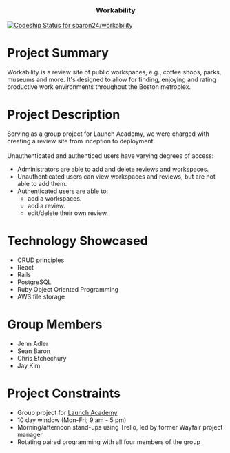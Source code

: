 <h3 align="center">
  Workability
</h3>

[![Codeship Status for sbaron24/workability](https://app.codeship.com/projects/a35280a0-9d9d-0137-b35a-4a3940a6f970/status?branch=master)](https://app.codeship.com/projects/359097)

# Project Summary
Workability is a review site of public workspaces, e.g., coffee shops, parks, museums and more. It's designed to allow for finding, enjoying and rating productive work environments throughout the Boston metroplex.

# Project Description
Serving as a group project for Launch Academy, we were charged with creating a review site from inception to deployment.<br/>
<br/>
Unauthenticated and authenticed users have varying degrees of access:
* Administrators are able to add and delete reviews and workspaces.
* Unauthenticated users can view workspaces and reviews, but are not able to add them.
* Authenticated users are able to:
    * add a workspaces.
    * add a review.
    * edit/delete their own review.

# Technology Showcased
* CRUD principles
* React
* Rails
* PostgreSQL
* Ruby Object Oriented Programming
* AWS file storage

# Group Members
* Jenn Adler
* Sean Baron
* Chris Etchechury
* Jay Kim

# Project Constraints
* Group project for [Launch Academy](https://launchacademy.com/)
* 10 day window (Mon-Fri; 9 am - 5 pm)
* Morning/afternoon stand-ups using Trello, led by former Wayfair project manager
* Rotating paired programming with all four members of the group

